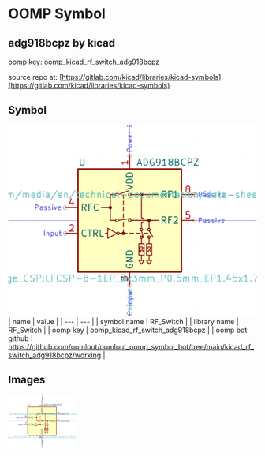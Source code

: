 # OOMP Symbol  
## adg918bcpz  by kicad  
  
oomp key: oomp_kicad_rf_switch_adg918bcpz  
  
source repo at: [https://gitlab.com/kicad/libraries/kicad-symbols](https://gitlab.com/kicad/libraries/kicad-symbols)  
## Symbol  
  
[![working.png](working_600.png)](working.png)  
| name | value | 
| --- | --- | 
| symbol name | RF_Switch | 
| library name | RF_Switch | 
| oomp key | oomp_kicad_rf_switch_adg918bcpz | 
| oomp bot github | https://github.com/oomlout/oomlout_oomp_symbol_bot/tree/main/kicad_rf_switch_adg918bcpz/working | 
## Images  
  
[![working.png](working_140.png)](working.png)  
